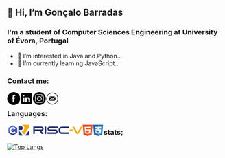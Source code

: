## 👋 Hi, I’m Gonçalo Barradas
### I'm a student of Computer Sciences Engineering at University of Évora, Portugal
- 👀 I’m interested in Java and Python...
- 🌱 I’m currently learning JavaScript...

### Contact me:
[<img align="left" alt="codeSTACKr.com" width="30px" src="https://github.com/GBarradas/GBarradas/blob/main/img/facelogo.png?raw=true" />](https://www.facebook.com/goncalo.barradas.96)
[ <img align="left" alt="codeSTACKr.com" width="30px" src="https://github.com/GBarradas/GBarradas/blob/main/img/linkedin.png?raw=true" />](https://www.linkedin.com/in/gon%C3%A7alo-barradas-473b991bb/)
[ <img align="left" alt="codeSTACKr.com" width="30px" src="https://github.com/GBarradas/GBarradas/blob/main/img/instagram.png?raw=true" />](https://www.instagram.com/gonbarradas/)
[ <img align="left" alt="codeSTACKr.com" width="30px" src="https://github.com/GBarradas/GBarradas/blob/main/img/email.png?raw=true" />](https://gbarradas.github.io/profile/mail.html)
<br>
### Languages:
<img align="left" alt="c-programing language" width="26px" src="https://github.com/GBarradas/GBarradas/blob/main/img/c.png?raw=true" />
<img align="left" alt="Risc-V" width="150px" src="https://github.com/GBarradas/GBarradas/blob/main/img/RISC-V-logo.png?raw=true" />
<img align="left" alt="HTML5" width="23px" src="https://github.com/GBarradas/GBarradas/blob/main/img/html.png?raw=true"/>
<img align="left" alt="CSS3" width="26px" src="https://github.com/GBarradas/GBarradas/blob/main/img/css.png?raw=true" />

### stats;
[![Top Langs](https://github-readme-stats.vercel.app/api/top-langs/?username=Gbarradas&hide=contribs,prs)](https://github.com/anuraghazra/github-readme-stats)

